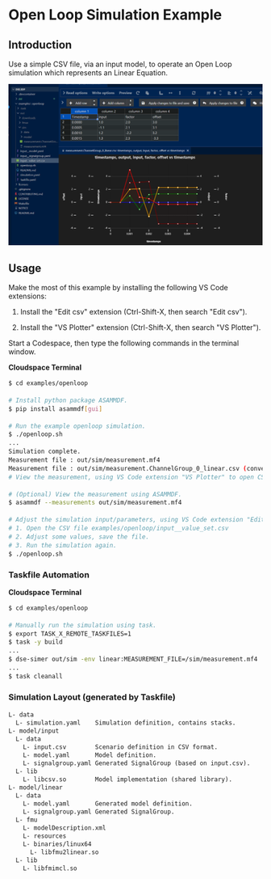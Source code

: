 # Open Loop Simulation Example

## Introduction

Use a simple CSV file, via an input model, to operate an Open Loop simulation which represents an Linear Equation.

![VS Code Simulation Dashboard](image.png)


## Usage

Make the most of this example by installing the following VS Code extensions:

1. Install the "Edit csv" extension (Ctrl-Shift-X, then search "Edit csv").

2. Install the "VS Plotter" extension (Ctrl-Shift-X, then search "VS Plotter").

Start a Codespace, then type the following commands in the terminal window.

__Cloudspace Terminal__
```bash
$ cd examples/openloop

# Install python package ASAMMDF.
$ pip install asammdf[gui]

# Run the example openloop simulation.
$ ./openloop.sh
...
Simulation complete.
Measurement file : out/sim/measurement.mf4
Measurement file : out/sim/measurement.ChannelGroup_0_linear.csv (converted)
# View the measurement, using VS Code extension "VS Plotter" to open CSV file.

# (Optional) View the measurement using ASAMMDF.
$ asammdf --measurements out/sim/measurement.mf4

# Adjust the simulation input/parameters, using VS Code extension "Edit csv":
# 1. Open the CSV file examples/openloop/input__value_set.csv
# 2. Adjust some values, save the file.
# 3. Run the simulation again.
$ ./openloop.sh
```


### Taskfile Automation

__Cloudspace Terminal__
```bash
$ cd examples/openloop

# Manually run the simulation using task.
$ export TASK_X_REMOTE_TASKFILES=1
$ task -y build
...
$ dse-simer out/sim -env linear:MEASUREMENT_FILE=/sim/measurement.mf4
...
$ task cleanall
```


### Simulation Layout (generated by Taskfile)

```text
L- data
  L- simulation.yaml    Simulation definition, contains stacks.
L- model/input
  L- data
    L- input.csv        Scenario definition in CSV format.
    L- model.yaml       Model definition.
    L- signalgroup.yaml Generated SignalGroup (based on input.csv).
  L- lib
    L- libcsv.so        Model implementation (shared library).
L- model/linear
  L- data
    L- model.yaml       Generated model definition.
    L- signalgroup.yaml Generated SignalGroup.
  L- fmu
    L- modelDescription.xml
    L- resources
    L- binaries/linux64
      L- libfmu2linear.so
  L- lib
    L- libfmimcl.so
```
